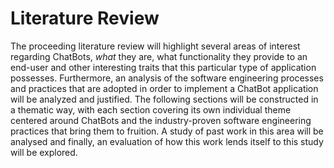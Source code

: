# Literature Review

The proceeding literature review will highlight several areas of interest regarding ChatBots, *what* they are, what functionality they provide to an end-user and other interesting traits that this particular type of application possesses. Furthermore, an analysis of the software engineering processes and practices that are adopted in order to implement a ChatBot application will be analyzed and justified. The following sections will be constructed in a thematic way, with each section covering its own individual theme centered around ChatBots and the industry-proven software engineering practices that bring them to fruition. A study of past work in this area will be analysed and finally, an evaluation of how this work lends itself to this study will be explored.   

